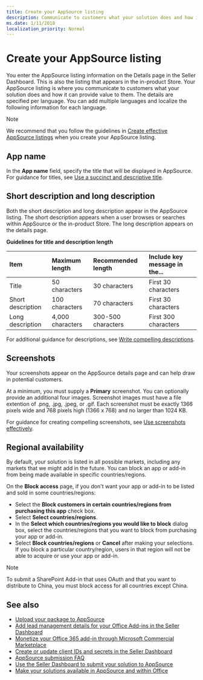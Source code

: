 ```yaml
---
title: Create your AppSource listing
description: Communicate to customers what your solution does and how it provides value to them by including its name, description, screenshots, and regional availability.
ms.date: 1/11/2018
localization_priority: Normal
---
```


# Create your AppSource listing

You enter the AppSource listing information on the Details page in the Seller Dashboard. This is also the listing that appears in the in-product Store. Your AppSource listing is where you communicate to customers what your solution does and how it can provide value to them. The details are specified per language. You can add multiple languages and localize the following information for each language. 

> [!NOTE]
> We recommend that you follow the guidelines in [Create effective AppSource listings](create-effective-office-store-listings.md) when you create your AppSource listing.


## App name
In the **App name** field, specify the title that will be displayed in AppSource. For guidance for titles, see [Use a succinct and descriptive title](create-effective-office-store-listings.md#use-a-succinct-and-descriptive-title).

## Short description and long description

Both the short description and long description appear in the AppSource listing. The short description appears when a user browses or searches within AppSource or the in-product Store. The long description appears on the details page.

**Guidelines for title and description length**

| Item              | Maximum length    | Recommended length    | Include key message in the... |
|:------------------|:------------------|:----------------------|:------------------------------|
| Title             | 50 characters     | 30 characters         |First 30 characters            |
| Short description | 100 characters    | 70 characters         |First 30 characters            |
| Long description  | 4,000 characters  | 300-500 characters    |First 300 characters           |

For additional guidance for descriptions, see [Write compelling descriptions](create-effective-office-store-listings.md#write-compelling-descriptions).

## Screenshots

Your screenshots appear on the AppSource details page and can help draw in potential customers.

At a minimum, you must supply a **Primary** screenshot. You can optionally provide an additional four images. Screenshot images must have a file extention of .png, .jpg, .jpeg, or .gif. Each screenshot must be exactly 1366 pixels wide and 768 pixels high (1366 x 768) and no larger than 1024 KB.

For guidance for creating compelling screenshots, see [Use screenshots effectively](craft-effective-appsource-store-images.md).
 
## Regional availability

By default, your solution is listed in all possible markets, including any markets that we might add in the future. You can block an app or add-in from being made available in specific countries/regions.

On the **Block access** page, if you don't want your app or add-in to be listed and sold in some countries/regions:

- Select the **Block customers in certain countries/regions from purchasing this app** check box.
- Select **Select countries/regions**.
- In the **Select which countries/regions you would like to block** dialog box, select the countries/regions that you want to block from purchasing your app or add-in.
- Select **Block countries/regions** or **Cancel** after making your selections. If you block a particular country/region, users in that region will not be able to acquire or use your app or add-in.

> [!NOTE]
> To submit a SharePoint Add-in that uses OAuth and that you want to distribute to China, you must block access for all countries except China.


## See also

- [Upload your package to AppSource](upload-package.md)
- [Add lead management details for your Office Add-ins in the Seller Dashboard](add-lead-management-details.md)
- [Monetize your Office 365 add-in through Microsoft Commercial Marketplace](monetize-addins-through-microsoft-commercial-marketplace.md)
- [Create or update client IDs and secrets in the Seller Dashboard](create-or-update-client-ids-and-secrets.md)
- [AppSource submission FAQ](office-store-submission-faq.md)
- [Use the Seller Dashboard to submit your solution to AppSource](use-the-seller-dashboard-to-submit-to-the-office-store.md)
- [Make your solutions available in AppSource and within Office](submit-to-the-office-store.md)
